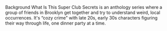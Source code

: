 Background
What Is This
Super Club Secrets is an anthology series where a group of friends in Brooklyn get together and try to understand weird, local occurrences. It's “cozy crime” with late 20s, early 30s characters figuring their way through life, one dinner party at a time.
